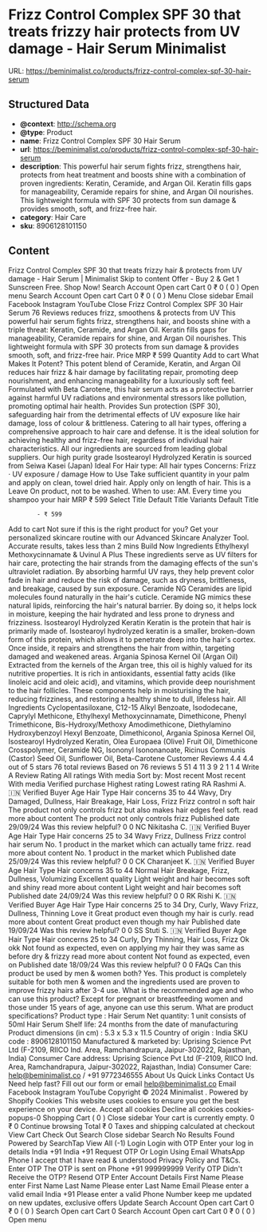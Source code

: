 # Frizz Control Complex SPF 30 that treats frizzy hair  protects from UV damage - Hair Serum  Minimalist

URL: https://beminimalist.co/products/frizz-control-complex-spf-30-hair-serum

## Structured Data

- **@context**: http://schema.org
- **@type**: Product
- **name**: Frizz Control Complex SPF 30 Hair Serum
- **url**: https://beminimalist.co/products/frizz-control-complex-spf-30-hair-serum
- **description**: This powerful hair serum fights frizz, strengthens hair, protects from heat treatment and boosts shine with a combination of proven ingredients: Keratin, Ceramide, and Argan Oil. Keratin fills gaps for manageability, Ceramide repairs for shine, and Argan Oil nourishes. This lightweight formula with SPF 30 protects from sun damage &amp; provides smooth, soft, and frizz-free hair.
- **category**: Hair Care
- **sku**: 8906128101150

## Content

Frizz Control Complex SPF 30 that treats frizzy hair & protects from UV damage - Hair Serum | Minimalist
Skip to content
Offer - Buy 2 & Get 1 Sunscreen Free. Shop Now!
Search
Account
Open cart
Cart
0
₹ 0
(
0
)
Open menu
Search
Account
Open cart
Cart
0
₹ 0
(
0
)
Menu
Close sidebar
Email
Facebook
Instagram
YouTube
Close
Frizz Control Complex SPF 30 Hair Serum
76 Reviews
reduces frizz, smoothens & protects from UV
This powerful hair serum fights frizz, strengthens hair, and boosts shine with a triple threat: Keratin, Ceramide, and Argan Oil. Keratin fills gaps for manageability, Ceramide repairs for shine, and Argan Oil nourishes. This lightweight formula with SPF 30 protects from sun damage & provides smooth, soft, and frizz-free hair.
Price
MRP
₹ 599
Quantity
Add to cart
What Makes It Potent?
This potent blend of Ceramide, Keratin, and Argan Oil reduces hair frizz & hair damage by facilitating repair, promoting deep nourishment, and enhancing manageability for a luxuriously soft feel.
Formulated with Beta Carotene, this hair serum acts as a protective barrier against harmful UV radiations and environmental stressors like pollution, promoting optimal hair health.
Provides Sun protection (SPF 30), safeguarding hair from the detrimental effects of UV exposure like hair damage, loss of colour & brittleness.
Catering to all hair types, offering a comprehensive approach to hair care and defense. It is the ideal solution for achieving healthy and frizz-free hair, regardless of individual hair characteristics.
All our ingredients are sourced from leading global suppliers. Our high purity grade Isostearoyl Hydrolyzed Keratin is sourced from Seiwa Kasei (Japan)
Ideal For
Hair type:
All hair types
Concerns:
Frizz · UV exposure / damage
How to Use
Take sufficient quantity in your palm and apply on clean, towel dried hair. Apply only on length of hair. This is a
Leave On
product, not to be washed.
When to use: AM. Every time you shampoo your hair
MRP
₹ 599
Select Title
Default Title
Variants
Default Title
            
            - ₹ 599
Add to cart
Not sure if this is the right product for you?
Get your personalized skincare routine with our Advanced Skincare Analyzer Tool. Accurate results, takes less than 2 mins
Build Now
Ingredients
Ethylhexyl Methoxycinnamate & Uvinul A Plus
These ingredients serve as UV filters for hair care, protecting the hair strands from the damaging effects of the sun's ultraviolet radiation. By absorbing harmful UV rays, they help prevent color fade in hair and reduce the risk of damage, such as dryness, brittleness, and breakage, caused by sun exposure.
Ceramide NG
Ceramides are lipid molecules found naturally in the hair's cuticle. Ceramide NG mimics these natural lipids, reinforcing the hair's natural barrier. By doing so, it helps lock in moisture, keeping the hair hydrated and less prone to dryness and frizziness.
Isostearoyl Hydrolyzed Keratin
Keratin is the protein that hair is primarily made of. Isostearoyl hydrolyzed keratin is a smaller, broken-down form of this protein, which allows it to penetrate deep into the hair's cortex. Once inside, it repairs and strengthens the hair from within, targeting damaged and weakened areas.
Argania Spinosa Kernel Oil (Argan Oil)
Extracted from the kernels of the Argan tree, this oil is highly valued for its nutritive properties. It is rich in antioxidants, essential fatty acids (like linoleic acid and oleic acid), and vitamins, which provide deep nourishment to the hair follicles. These components help in moisturising the hair, reducing frizziness, and restoring a healthy shine to dull, lifeless hair.
All Ingredients
Cyclopentasiloxane, C12-15 Alkyl Benzoate, Isododecane, Caprylyl Methicone, Ethylhexyl Methoxycinnamate, Dimethicone, Phenyl Trimethicone, Bis-Hydroxy/Methoxy Amodimethicone, Diethylamino Hydroxybenzoyl Hexyl Benzoate, Dimethiconol, Argania Spinosa Kernel Oil, Isostearoyl Hydrolyzed Keratin, Olea Europaea (Olive) Fruit Oil, Dimethicone Crosspolymer, Ceramide NG, Isononyl Isononanoate, Ricinus Communis (Castor) Seed Oil, Sunflower Oil, Beta-Carotene
Customer Reviews
4.4
4.4 out of 5 stars 76 total reviews
Based on 76 reviews
5
51
4
11
3
9
2
1
1
4
Write A Review
Rating
All ratings
With media
Sort by:
Most recent
Most recent
With media
Verified purchase
Highest rating
Lowest rating
RA
Rashmi A. 🇮🇳
Verified Buyer
Age
Hair Type
Hair concerns
35 to 44
Wavy, Dry
Damaged, Dullness, Hair Breakage, Hair Loss, Frizz
Frizz control n soft hair
The product not only controls frizz but also makes hair edges feel soft.
read more about content The product not only controls frizz
Published date
29/09/24
Was this review helpful?
0
0
NC
Nikitasha C. 🇮🇳
Verified Buyer
Age
Hair Type
Hair concerns
25 to 34
Wavy
Frizz, Dullness
Frizz control hair serum
No. 1 product in the market which can actually tame frizz.
read more about content No. 1 product in the market which
Published date
25/09/24
Was this review helpful?
0
0
CK
Charanjeet K. 🇮🇳
Verified Buyer
Age
Hair Type
Hair concerns
35 to 44
Normal
Hair Breakage, Frizz, Dullness, Volumizing
Excellent quality
Light weight and hair becomes soft and shiny
read more about content Light weight and hair becomes soft
Published date
24/09/24
Was this review helpful?
0
0
RK
Rishi K. 🇮🇳
Verified Buyer
Age
Hair Type
Hair concerns
25 to 34
Dry, Curly, Wavy
Frizz, Dullness, Thinning
Love it
Great product even though my hair is curly.
read more about content Great product even though my hair
Published date
19/09/24
Was this review helpful?
0
0
SS
Stuti S. 🇮🇳
Verified Buyer
Age
Hair Type
Hair concerns
25 to 34
Curly, Dry
Thinning, Hair Loss, Frizz
Ok okk
Not found as expected, even on applying my hair they was same as before dry & frizzy
read more about content Not found as expected, even on
Published date
18/09/24
Was this review helpful?
0
0
FAQs
Can this product be used by men & women both?
Yes. This product is completely suitable for both men & women and the ingredients used are proven to improve frizzy hairs after 3-4 use.
What is the recommended age and who can use this product?
Except for pregnant or breastfeeding women and those under 15 years of age, anyone can use this serum.
What are product specifications?
Product type
: Hair Serum
Net quantity:
1 unit consists of 50ml Hair Serum
Shelf life:
24 months from the date of manufacturing
Product dimensions (in cm)
: 5.3 x 5.3 x 11.5
Country of origin
: India
SKU code
: 8906128101150
Manufactured & marketed by:
Uprising Science Pvt Ltd (F-2109, RIICO Ind. Area, Ramchandrapura, Jaipur-302022, Rajasthan, India)
Consumer Care address:
Uprising Science Pvt Ltd (F-2109, RIICO Ind. Area,
Ramchandrapura, Jaipur-302022, Rajasthan, India)
Consumer Care:
help@beminimalist.co / +91 9772346555
About Us
Quick Links
Contact Us
Need help fast? Fill out
our form
or email help@beminimalist.co
Email
Facebook
Instagram
YouTube
Copyright © 2024
Minimalist
.
Powered by Shopify
Cookies
This website uses cookies to ensure you get the best experience on your device.
Accept all cookies
Decline all cookies
cookies-popups-0
Shopping Cart
            (
0
)
Close sidebar
Your cart is currently empty.
0
₹ 0
Continue browsing
Total
₹ 0
Taxes and shipping calculated at checkout
View Cart
Check Out
Search
Close sidebar
Search
No Results Found
Powered by SearchTap
View All (-1)
Login
Login with OTP
Enter your log in details
India
+91
India
+91
Request OTP
Or Login Using
Email
WhatsApp
Phone
I accept that I have read & understood
Privacy Policy
and T&Cs.
Enter OTP
The OTP is sent on
Phone
+91 999999999
Verify OTP
Didn't Receive the OTP?
Resend OTP
Enter Account Details
First Name
Please enter First Name
Last Name
Please enter Last Name
Email
Please enter a valid email
India
+91
Please enter a valid Phone Number
keep me updated on new updates, exclusive offers
Update
Search
Account
Open cart
Cart
0
₹ 0
(
0
)
Search
Open cart
Cart
0
Search
Account
Open cart
Cart
0
₹ 0
(
0
)
Open menu